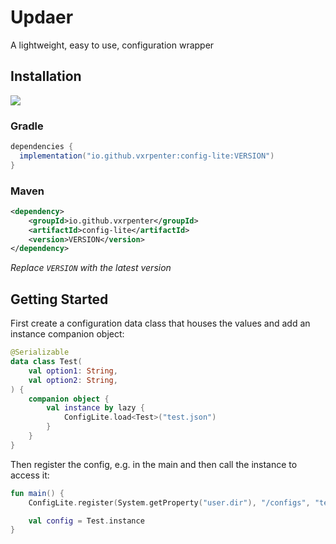 # Updaer
A lightweight, easy to use, configuration wrapper

## Installation

<a href=""><img src="https://img.shields.io/maven-central/v/io.github.vxrpenter/config-lite?style=flat-square&logo=apachemaven&logoColor=f18800&color=f18800"></a>

### Gradle
```gradle
dependencies {
  implementation("io.github.vxrpenter:config-lite:VERSION")
}
```

### Maven
```xml
<dependency>
    <groupId>io.github.vxrpenter</groupId>
    <artifactId>config-lite</artifactId>
    <version>VERSION</version>
</dependency>
```
*Replace `VERSION` with the latest version*

## Getting Started
First create a configuration data class that houses the values and add an instance companion object:

```kotlin
@Serializable
data class Test(
    val option1: String,
    val option2: String,
) {
    companion object {
        val instance by lazy {
            ConfigLite.load<Test>("test.json")
        }
    }
}
```

Then register the config, e.g. in the main and then call the instance to access it:

```kotlin
fun main() {
    ConfigLite.register(System.getProperty("user.dir"), "/configs", "test.json")

    val config = Test.instance
}
```
